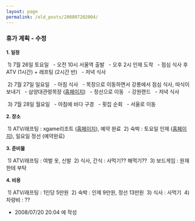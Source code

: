 ```yaml
---
layout: page
permalink: /old_posts/200807202004/
---
```


### 휴가 계획 - 수정

<font size="2" style="font-weight: bold;">1. 일정</font>

 1) 7월 26일 토요일
  - 오전 10시 서울역 출발
  - 오후 2시 인제 도착
  - 점심 식사 후 ATV (1시간) + 래프팅 (2시간 반)
  - 저녁 식사

 2) 7월 27일 일요일
  - 아침 식사
  - 목장으로 이동하면서 강릉에서 점심 식사, 따식이 보내기
  - 삼양대관령목장 (<a href="http://www.samyangranch.co.kr/">홈페이지</a>)
  - 정선으로 이동
  - 강원랜드
  - 저녁 식사

 3) 7월 28일 월요일
  - 아침에 바다 구경
  - 횟집 순회
  - 서울로 이동

<font size="2" style="font-weight: bold;">2. 장소</font>

 1) ATV/래프팅 : xgame리조트 (<a href="http://www.injejump.co.kr/2005/">홈페이지</a>), 예약 완료
 2) 숙박 : 토요일 인제 (<a href="http://www.whitehouse.ne.kr">홈페이지</a>), 일요일 정선 (예약완료)

<font size="2" style="font-weight: bold;">3. 준비물</font>

 1) ATV/래프팅 : 여벌 옷, 신발
 2) 식사, 간식 : 사먹기?? 해먹기??
 3) 보드게임 : 원재한테 부탁

<font size="2" style="font-weight: bold;">4. 비용</font>

 1) ATV/래프팅 : 1인당 5만원
 2) 숙박 : 인제 9만원, 정선 13만원
 3) 식사 : 사먹기
 4) 차량비 : ??





- 2008/07/20 20:04 에 작성